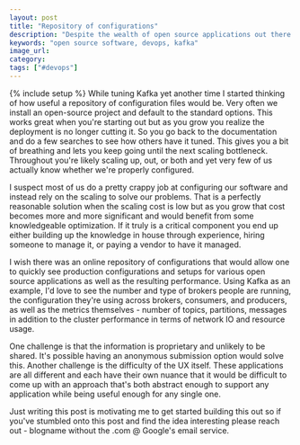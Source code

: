 ```yaml
---
layout: post
title: "Repository of configurations"
description: "Despite the wealth of open source applications out there it's still difficult to find a good resource for optimal configurations."
keywords: "open source software, devops, kafka"
image_url:
category:
tags: ["#devops"]
---
```

{% include setup %}
While tuning Kafka yet another time I started thinking of how useful a repository of configuration files would be. Very often we install an open-source project and default to the standard options. This works great when you're starting out but as you grow you realize the deployment is no longer cutting it. So you go back to the documentation and do a few searches to see how others have it tuned. This gives you a bit of breathing and lets you keep going until the next scaling bottleneck. Throughout you're likely scaling up, out, or both and yet very few of us actually know whether we're properly configured.

I suspect most of us do a pretty crappy job at configuring our software and instead rely on the scaling to solve our problems. That is a perfectly reasonable solution when the scaling cost is low but as you grow that cost becomes more and more significant and would benefit from some knowledgeable optimization. If it truly is a critical component you end up either building up the knowledge in house through experience, hiring someone to manage it, or paying a vendor to have it managed.

I wish there was an online repository of configurations that would allow one to quickly see production configurations and setups for various open source applications as well as the resulting performance. Using Kafka as an example, I'd love to see the number and type of brokers people are running, the configuration they're using across brokers, consumers, and producers, as well as the metrics themselves - number of topics, partitions, messages in addition to the cluster performance in terms of network IO and resource usage.

One challenge is that the information is proprietary and unlikely to be shared. It's possible having an anonymous submission option would solve this. Another challenge is the difficulty of the UX itself. These applications are all different and each have their own nuance that it would be difficult to come up with an approach that's both abstract enough to support any application while being useful enough for any single one.

Just writing this post is motivating me to get started building this out so if you've stumbled onto this post and find the idea interesting please reach out - blogname without the .com @ Google's email service.
